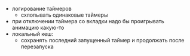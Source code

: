 - логирование таймеров
    - схлопывать одинаковые таймеры
- при отключении таймера со вкладки надо бы проигрывать анимацию какую-то
- локальный кеш:
    - сохранять последний запущенный таймер и продолжать после перезапуска
